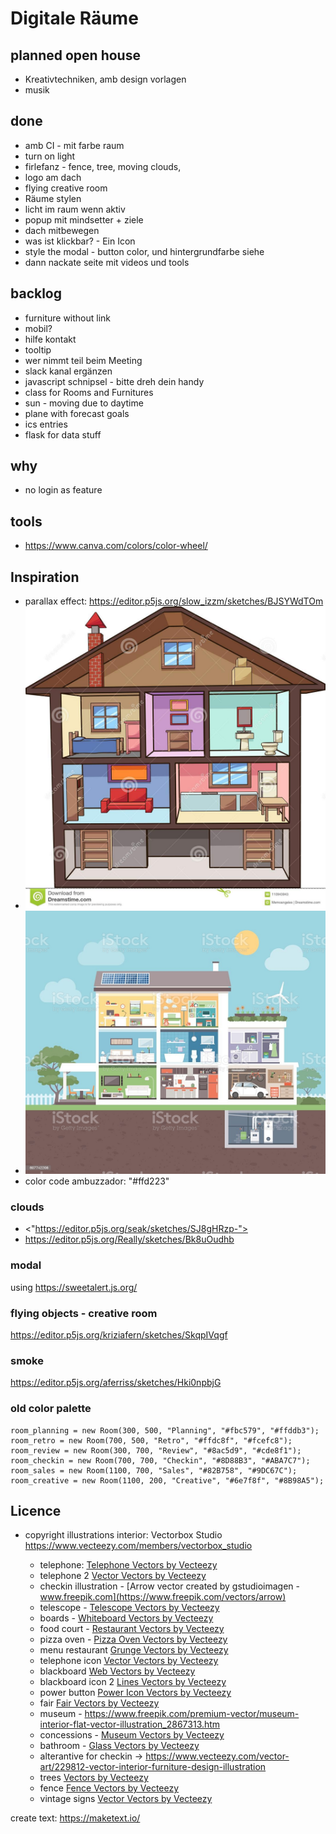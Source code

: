 # Digitale Räume

## planned open house

- Kreativtechniken, amb design vorlagen
- musik

## done

- amb CI - mit farbe raum
- turn on light
- firlefanz - fence, tree, moving clouds,
- logo am dach
- flying creative room
- Räume stylen
- licht im raum wenn aktiv
- popup mit mindsetter + ziele
- dach mitbewegen
- was ist klickbar? - Ein Icon
- style the modal - button color, und hintergrundfarbe siehe
- dann nackate seite mit videos und tools

## backlog

- furniture without link
- mobil?
- hilfe kontakt
- tooltip
- wer nimmt teil beim Meeting
- slack kanal ergänzen
- javascript schnipsel - bitte dreh dein handy
- class for Rooms and Furnitures
- sun - moving due to daytime
- plane with forecast goals
- ics entries
- flask for data stuff

## why

- no login as feature

## tools

- <https://www.canva.com/colors/color-wheel/>

## Inspiration

- parallax effect: <https://editor.p5js.org/slow_izzm/sketches/BJSYWdTOm>
- ![Inspiration 3d](docs/inspiration_3d.png)
- ![Inspiration flat ](docs/inspiration_flat.jpg)
- color code ambuzzador: "#ffd223"

### clouds

- <"https://editor.p5js.org/seak/sketches/SJ8gHRzp-">
- <https://editor.p5js.org/Really/sketches/Bk8uOudhb>

### modal

using <https://sweetalert.js.org/>

### flying objects - creative room

<https://editor.p5js.org/kriziafern/sketches/SkqpIVqgf>

### smoke

<https://editor.p5js.org/aferriss/sketches/Hki0npbjG>

### old color palette

```
room_planning = new Room(300, 500, "Planning", "#fbc579", "#ffddb3");
room_retro = new Room(700, 500, "Retro", "#ffdc8f", "#fcefc8");
room_review = new Room(300, 700, "Review", "#8ac5d9", "#cde8f1");
room_checkin = new Room(700, 700, "Checkin", "#8D88B3", "#ABA7C7");
room_sales = new Room(1100, 700, "Sales", "#82B758", "#9DC67C");
room_creative = new Room(1100, 200, "Creative", "#6e7f8f", "#8B98A5");
```

## Licence

- copyright illustrations interior: Vectorbox Studio <https://www.vecteezy.com/members/vectorbox_studio>

  - telephone: [Telephone Vectors by Vecteezy](https://www.vecteezy.com/free-vector/telephone)
  - telephone 2 [Vector Vectors by Vecteezy](https://www.vecteezy.com/free-vector/vector)
  - checkin illustration - [Arrow vector created by gstudioimagen - www.freepik.com](https://www.freepik.com/vectors/arrow)
  - telescope - [Telescope Vectors by Vecteezy](https://www.vecteezy.com/free-vector/telescope)
  - boards - [Whiteboard Vectors by Vecteezy](https://www.vecteezy.com/free-vector/whiteboard)
  - food court - [Restaurant Vectors by Vecteezy](https://www.vecteezy.com/free-vector/restaurant)
  - pizza oven - [Pizza Oven Vectors by Vecteezy](https://www.vecteezy.com/free-vector/pizza-oven)
  - menu restaurant [Grunge Vectors by Vecteezy](https://www.vecteezy.com/free-vector/grunge)
  - telephone icon [Vector Vectors by Vecteezy](https://www.vecteezy.com/free-vector/vector)
  - blackboard [Web Vectors by Vecteezy](https://www.vecteezy.com/free-vector/web)
  - blackboard icon 2 [Lines Vectors by Vecteezy](https://www.vecteezy.com/free-vector/lines)
  - power button [Power Icon Vectors by Vecteezy](https://www.vecteezy.com/free-vector/power-icon)
  - fair [Fair Vectors by Vecteezy](https://www.vecteezy.com/free-vector/fair)
  - museum - <https://www.freepik.com/premium-vector/museum-interior-flat-vector-illustration_2867313.htm>
  - concessions - [Museum Vectors by Vecteezy](https://www.vecteezy.com/free-vector/museum)
  - bathroom - [Glass Vectors by Vecteezy](https://www.vecteezy.com/free-vector/glass)
  - alterantive for checkin -> <https://www.vecteezy.com/vector-art/229812-vector-interior-furniture-design-illustration>
  - trees [Vectors by Vecteezy](https://www.vecteezy.com/free-vector/)
  - fence [Fence Vectors by Vecteezy](https://www.vecteezy.com/free-vector/fence)
  - vintage signs [Vector Vectors by Vecteezy](https://www.vecteezy.com/free-vector/vector)

create text: <https://maketext.io/>
